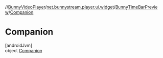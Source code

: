 //[BunnyVideoPlayer](../../../../index.md)/[net.bunnystream.player.ui.widget](../../index.md)/[BunnyTimeBarPreview](../index.md)/[Companion](index.md)

# Companion

[androidJvm]\
object [Companion](index.md)
